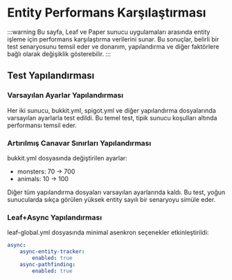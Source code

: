 # Entity Performans Karşılaştırması

:::warning
Bu sayfa, Leaf ve Paper sunucu uygulamaları arasında entity işleme için performans karşılaştırma verilerini sunar. Bu sonuçlar, belirli bir test senaryosunu temsil eder ve donanım, yapılandırma ve diğer faktörlere bağlı olarak değişiklik gösterebilir.
:::

<entity-performance-graph />

## Test Yapılandırması

### Varsayılan Ayarlar Yapılandırması

Her iki sunucu, bukkit.yml, spigot.yml ve diğer yapılandırma dosyalarında varsayılan ayarlarla test edildi. Bu temel test, tipik sunucu koşulları altında performansı temsil eder.

### Artırılmış Canavar Sınırları Yapılandırması

bukkit.yml dosyasında değiştirilen ayarlar:

- monsters: 70 → 700
- animals: 10 → 100

Diğer tüm yapılandırma dosyaları varsayılan ayarlarında kaldı. Bu test, yoğun sunucularda sıkça görülen yüksek entity sayılı bir senaryoyu simüle eder.

### Leaf+Async Yapılandırması

leaf-global.yml dosyasında minimal asenkron seçenekler etkinleştirildi:

```yaml
async:
    async-entity-tracker:
        enabled: true
    async-pathfinding:
        enabled: true
```
